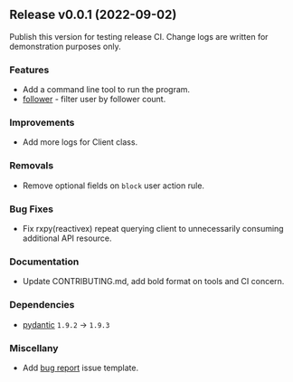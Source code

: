 Release v0.0.1 (2022-09-02)
---------------------------

Publish this version for testing release CI.
Change logs are written for demonstration purposes only.

### Features

* Add a command line tool to run the program.
* [follower](https://boholder.github.io/puntgun/dev//configuration/plan-configuration#follower) - filter user by follower count.

### Improvements

* Add more logs for Client class.

### Removals

* Remove optional fields on `block` user action rule.

### Bug Fixes

* Fix rxpy(reactivex) repeat querying client to unnecessarily consuming additional API resource.

### Documentation

* Update CONTRIBUTING.md, add bold format on tools and CI concern.

### Dependencies

* [pydantic](https://pydantic-docs.helpmanual.io/) `1.9.2` -> `1.9.3`

### Miscellany

* Add [bug report](https://github.com/boholder/puntgun/blob/main/.github/ISSUE_TEMPLATE/bug_report.md) issue template.